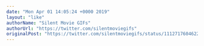 ```yaml
---
date: "Mon Apr 01 14:05:24 +0000 2019"
layout: "like"
authorName: "Silent Movie GIFs"
authorUrl: "https://twitter.com/silentmoviegifs"
originalPost: "https://twitter.com/silentmoviegifs/status/1112717604622348289"
---
```

